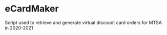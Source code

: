 # eCardMaker
Script used to retrieve and generate virtual discount card orders for MTSA in 2020-2021 
